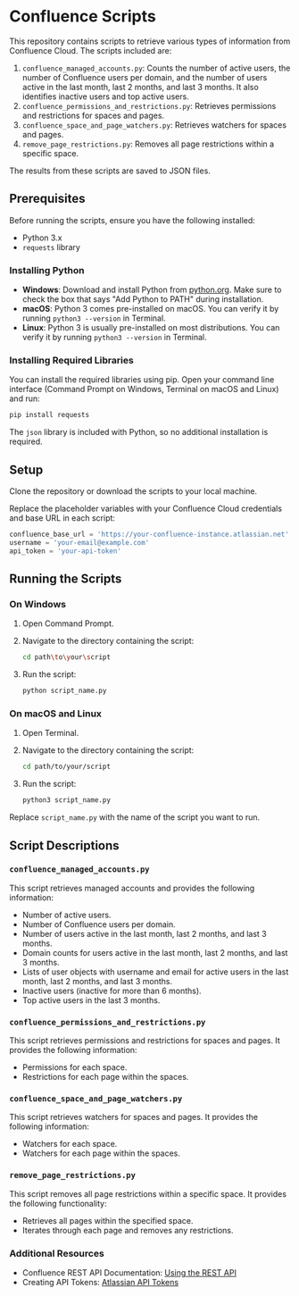 # Confluence Scripts

This repository contains scripts to retrieve various types of information from Confluence Cloud. The scripts included are:

1. `confluence_managed_accounts.py`: Counts the number of active users, the number of Confluence users per domain, and the number of users active in the last month, last 2 months, and last 3 months. It also identifies inactive users and top active users.
2. `confluence_permissions_and_restrictions.py`: Retrieves permissions and restrictions for spaces and pages.
3. `confluence_space_and_page_watchers.py`: Retrieves watchers for spaces and pages.
4. `remove_page_restrictions.py`: Removes all page restrictions within a specific space.

The results from these scripts are saved to JSON files.

## Prerequisites

Before running the scripts, ensure you have the following installed:

- Python 3.x
- `requests` library

### Installing Python

- **Windows**: Download and install Python from [python.org](https://www.python.org/downloads/windows/). Make sure to check the box that says "Add Python to PATH" during installation.
- **macOS**: Python 3 comes pre-installed on macOS. You can verify it by running `python3 --version` in Terminal.
- **Linux**: Python 3 is usually pre-installed on most distributions. You can verify it by running `python3 --version` in Terminal.

### Installing Required Libraries

You can install the required libraries using pip. Open your command line interface (Command Prompt on Windows, Terminal on macOS and Linux) and run:

```sh
pip install requests
```
The `json` library is included with Python, so no additional installation is required.

## Setup

Clone the repository or download the scripts to your local machine.

Replace the placeholder variables with your Confluence Cloud credentials and base URL in each script:

```python
confluence_base_url = 'https://your-confluence-instance.atlassian.net'
username = 'your-email@example.com'
api_token = 'your-api-token'
```
## Running the Scripts

### On Windows

1. Open Command Prompt.
2. Navigate to the directory containing the script:

    ```sh
    cd path\to\your\script
    ```

3. Run the script:

    ```sh
    python script_name.py
    ```

### On macOS and Linux

1. Open Terminal.
2. Navigate to the directory containing the script:

    ```sh
    cd path/to/your/script
    ```

3. Run the script:

    ```sh
    python3 script_name.py
    ```

Replace `script_name.py` with the name of the script you want to run.

## Script Descriptions

### `confluence_managed_accounts.py`

This script retrieves managed accounts and provides the following information:

- Number of active users.
- Number of Confluence users per domain.
- Number of users active in the last month, last 2 months, and last 3 months.
- Domain counts for users active in the last month, last 2 months, and last 3 months.
- Lists of user objects with username and email for active users in the last month, last 2 months, and last 3 months.
- Inactive users (inactive for more than 6 months).
- Top active users in the last 3 months.

### `confluence_permissions_and_restrictions.py`

This script retrieves permissions and restrictions for spaces and pages. It provides the following information:

- Permissions for each space.
- Restrictions for each page within the spaces.

### `confluence_space_and_page_watchers.py`

This script retrieves watchers for spaces and pages. It provides the following information:

- Watchers for each space.
- Watchers for each page within the spaces.

### `remove_page_restrictions.py`

This script removes all page restrictions within a specific space. It provides the following functionality:

- Retrieves all pages within the specified space.
- Iterates through each page and removes any restrictions.

### Additional Resources
- Confluence REST API Documentation: [Using the REST API](https://developer.atlassian.com/cloud/confluence/rest/v2/intro/#about)
- Creating API Tokens: [Atlassian API Tokens](https://id.atlassian.com/manage-profile/security/api-tokens)